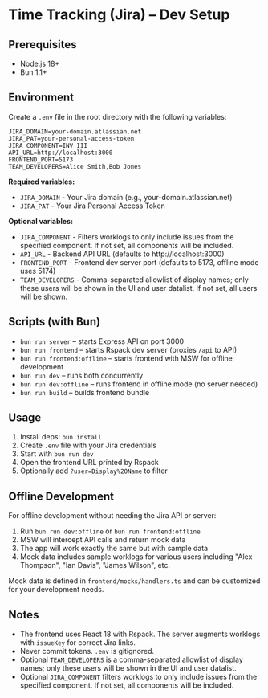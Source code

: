 # Time Tracking (Jira) – Dev Setup

## Prerequisites
- Node.js 18+
- Bun 1.1+

## Environment
Create a `.env` file in the root directory with the following variables:

```
JIRA_DOMAIN=your-domain.atlassian.net
JIRA_PAT=your-personal-access-token
JIRA_COMPONENT=INV_III
API_URL=http://localhost:3000
FRONTEND_PORT=5173
TEAM_DEVELOPERS=Alice Smith,Bob Jones
```

**Required variables:**
- `JIRA_DOMAIN` - Your Jira domain (e.g., your-domain.atlassian.net)
- `JIRA_PAT` - Your Jira Personal Access Token

**Optional variables:**
- `JIRA_COMPONENT` - Filters worklogs to only include issues from the specified component. If not set, all components will be included.
- `API_URL` - Backend API URL (defaults to http://localhost:3000)
- `FRONTEND_PORT` - Frontend dev server port (defaults to 5173, offline mode uses 5174)
- `TEAM_DEVELOPERS` - Comma-separated allowlist of display names; only these users will be shown in the UI and user datalist. If not set, all users will be shown.

## Scripts (with Bun)
- `bun run server` – starts Express API on port 3000
- `bun run frontend` – starts Rspack dev server (proxies `/api` to API)
- `bun run frontend:offline` – starts frontend with MSW for offline development
- `bun run dev` – runs both concurrently
- `bun run dev:offline` – runs frontend in offline mode (no server needed)
- `bun run build` – builds frontend bundle

## Usage
1. Install deps: `bun install`
2. Create `.env` file with your Jira credentials
3. Start with `bun run dev`
4. Open the frontend URL printed by Rspack
5. Optionally add `?user=Display%20Name` to filter

## Offline Development
For offline development without needing the Jira API or server:

1. Run `bun run dev:offline` or `bun run frontend:offline`
2. MSW will intercept API calls and return mock data
3. The app will work exactly the same but with sample data
4. Mock data includes sample worklogs for various users including "Alex Thompson", "Ian Davis", "James Wilson", etc.

Mock data is defined in `frontend/mocks/handlers.ts` and can be customized for your development needs.

## Notes
- The frontend uses React 18 with Rspack. The server augments worklogs with `issueKey` for correct Jira links.
- Never commit tokens. `.env` is gitignored.
- Optional `TEAM_DEVELOPERS` is a comma-separated allowlist of display names; only these users will be shown in the UI and user datalist.
- Optional `JIRA_COMPONENT` filters worklogs to only include issues from the specified component. If not set, all components will be included.



